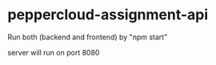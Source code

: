 # peppercloud-assignment-api

Run both (backend and frontend) by "npm start"

server will run on port 8080
